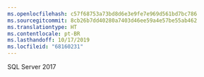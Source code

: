 ```yaml
---
ms.openlocfilehash: c57f68753a73bd8d6e3e9fe7e969d561bd7bc786
ms.sourcegitcommit: 8cb26b7dd40280a7403d46ee59a4e57be55ab462
ms.translationtype: HT
ms.contentlocale: pt-BR
ms.lasthandoff: 10/17/2019
ms.locfileid: "68160231"
---
```

 SQL Server 2017 
